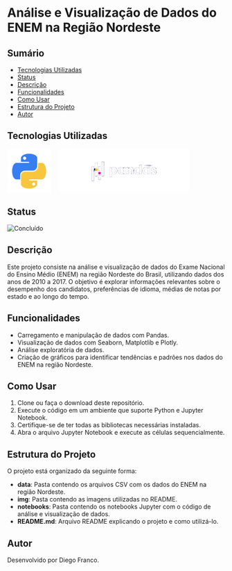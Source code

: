 # Análise e Visualização de Dados do ENEM na Região Nordeste

## Sumário

- [Tecnologias Utilizadas](#tecnologias-utilizadas)
- [Status](#status)
- [Descrição](#descrição)
- [Funcionalidades](#funcionalidades)
- [Como Usar](#como-usar)
- [Estrutura do Projeto](#estrutura-do-projeto)
- [Autor](#autor)

## Tecnologias Utilizadas

<div style="display: flex; flex-direction: row;">
  <div style="margin-right: 20px; display: flex; justify-content: flex-start;">
    <img src="img/python.png" alt="Logo Python" width="100"/>
  </div>
  <div>
    <img src="img/pandas.png" alt="Logo Pandas" width="300"/>
  </div>
</div>

## Status

![Concluído](http://img.shields.io/static/v1?label=STATUS&message=CONCLUÍDO&color=GREEN&style=for-the-badge)

## Descrição

Este projeto consiste na análise e visualização de dados do Exame Nacional do Ensino Médio (ENEM) na região Nordeste do Brasil, utilizando dados dos anos de 2010 a 2017. O objetivo é explorar informações relevantes sobre o desempenho dos candidatos, preferências de idioma, médias de notas por estado e ao longo do tempo.

## Funcionalidades

- Carregamento e manipulação de dados com Pandas.
- Visualização de dados com Seaborn, Matplotlib e Plotly.
- Análise exploratória de dados.
- Criação de gráficos para identificar tendências e padrões nos dados do ENEM na região Nordeste.

## Como Usar

1. Clone ou faça o download deste repositório.
2. Execute o código em um ambiente que suporte Python e Jupyter Notebook.
3. Certifique-se de ter todas as bibliotecas necessárias instaladas.
4. Abra o arquivo Jupyter Notebook e execute as células sequencialmente.

## Estrutura do Projeto

O projeto está organizado da seguinte forma:

- **data**: Pasta contendo os arquivos CSV com os dados do ENEM na região Nordeste.
- **img**: Pasta contendo as imagens utilizadas no README.
- **notebooks**: Pasta contendo os notebooks Jupyter com o código de análise e visualização de dados.
- **README.md**: Arquivo README explicando o projeto e como utilizá-lo.

## Autor

Desenvolvido por Diego Franco.
